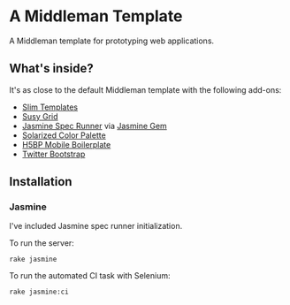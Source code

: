 # A Middleman Template

A Middleman template for prototyping web applications. 

## What's inside?
It's as close to the default Middleman template with the following add-ons:

* [Slim Templates](www.slim-lang.com)
* [Susy Grid](susy.oddbird.net)
* [Jasmine Spec Runner](http://github.com/pivotal/jasmine) via [Jasmine Gem](https://github.com/pivotal/jasmine-gem)
* [Solarized Color Palette](http://ethanschoonover.com/solarized)
* [H5BP Mobile Boilerplate](http://html5boilerplate.com/mobile/)
* [Twitter Bootstrap](http://twitter.github.io/bootstrap/)

## Installation


### Jasmine
I've included Jasmine spec runner initialization.

To run the server:

    rake jasmine

To run the automated CI task with Selenium:

    rake jasmine:ci

